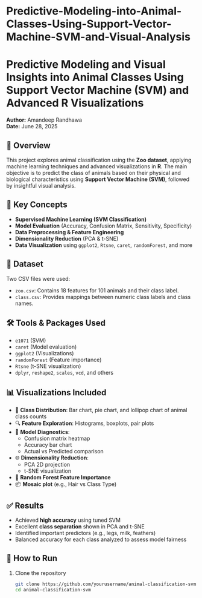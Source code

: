 # Predictive-Modeling-into-Animal-Classes-Using-Support-Vector-Machine-SVM-and-Visual-Analysis


# Predictive Modeling and Visual Insights into Animal Classes Using Support Vector Machine (SVM) and Advanced R Visualizations

**Author:** Amandeep Randhawa  
**Date:** June 28, 2025  

## 📌 Overview

This project explores animal classification using the **Zoo dataset**, applying machine learning techniques and advanced visualizations in **R**. The main objective is to predict the class of animals based on their physical and biological characteristics using **Support Vector Machine (SVM)**, followed by insightful visual analysis.

## 🧠 Key Concepts

- **Supervised Machine Learning (SVM Classification)**
- **Model Evaluation** (Accuracy, Confusion Matrix, Sensitivity, Specificity)
- **Data Preprocessing & Feature Engineering**
- **Dimensionality Reduction** (PCA & t-SNE)
- **Data Visualization** using `ggplot2`, `Rtsne`, `caret`, `randomForest`, and more

## 📂 Dataset

Two CSV files were used:
- `zoo.csv`: Contains 18 features for 101 animals and their class label.
- `class.csv`: Provides mappings between numeric class labels and class names.

## 🛠️ Tools & Packages Used

- `e1071` (SVM)
- `caret` (Model evaluation)
- `ggplot2` (Visualizations)
- `randomForest` (Feature importance)
- `Rtsne` (t-SNE visualization)
- `dplyr`, `reshape2`, `scales`, `vcd`, and others

## 📊 Visualizations Included

- 📌 **Class Distribution**: Bar chart, pie chart, and lollipop chart of animal class counts
- 🔍 **Feature Exploration**: Histograms, boxplots, pair plots
- 🧠 **Model Diagnostics**:
  - Confusion matrix heatmap
  - Accuracy bar chart
  - Actual vs Predicted comparison
- 🌐 **Dimensionality Reduction**:
  - PCA 2D projection
  - t-SNE visualization
- 🌲 **Random Forest Feature Importance**
- 📦 **Mosaic plot** (e.g., Hair vs Class Type)

## ✅ Results

- Achieved **high accuracy** using tuned SVM
- Excellent **class separation** shown in PCA and t-SNE
- Identified important predictors (e.g., legs, milk, feathers)
- Balanced accuracy for each class analyzed to assess model fairness

## 📄 How to Run

1. Clone the repository  
   ```bash
   git clone https://github.com/yourusername/animal-classification-svm.git
   cd animal-classification-svm
